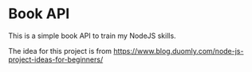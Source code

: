 # Book API

This is a simple book API to train my NodeJS skills. 

The idea for this project is from https://www.blog.duomly.com/node-js-project-ideas-for-beginners/
